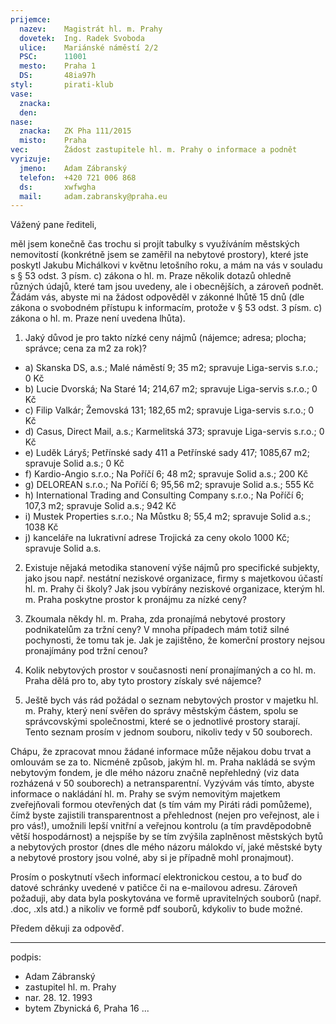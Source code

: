 ```yaml
---
prijemce: 
  nazev:    Magistrát hl. m. Prahy
  dovetek:  Ing. Radek Svoboda
  ulice:    Mariánské náměstí 2/2
  PSC:      11001
  mesto:    Praha 1
  DS:       48ia97h
styl:       pirati-klub
vase:
  znacka:   
  den:
nase:
  znacka:   ZK Pha 111/2015
  misto:    Praha
vec:        Žádost zastupitele hl. m. Prahy o informace a podnět
vyrizuje:   
  jmeno:    Adam Zábranský
  telefon:  +420 721 006 868
  ds:       xwfwgha
  mail:     adam.zabransky@praha.eu
---
```



Vážený pane řediteli,

měl jsem konečně čas trochu si projít tabulky s využíváním městských nemovitostí (konkrétně jsem se zaměřil na nebytové prostory), které jste poskytl Jakubu Michálkovi v květnu letošního roku, a mám na vás v souladu s § 53 odst. 3 písm. c) zákona o hl. m. Praze několik dotazů ohledně různých údajů, které tam jsou uvedeny, ale i obecnějších, a zároveň podnět. Žádám vás, abyste mi na žádost odpověděl v zákonné lhůtě 15 dnů (dle zákona o svobodném přístupu k informacím, protože v § 53 odst. 3 písm. c) zákona o hl. m. Praze není uvedena lhůta).

1) Jaký důvod je pro takto nízké ceny nájmů (nájemce; adresa; plocha; správce; cena za m2 za rok)?
 - a) Skanska DS, a.s.; Malé náměstí 9; 35 m2; spravuje Liga-servis s.r.o.; 0 Kč
 - b) Lucie Dvorská; Na Staré 14; 214,67 m2; spravuje Liga-servis s.r.o.; 0 Kč
 - c) Filip Valkár; Žemovská 131; 182,65 m2; spravuje Liga-servis s.r.o.; 0 Kč
 - d) Casus, Direct Mail, a.s.; Karmelitská 373; spravuje Liga-servis s.r.o.; 0 Kč
 - e) Luděk Láryš; Petřínské sady 411 a Petřínské sady 417; 1085,67 m2; spravuje Solid a.s.; 0 Kč
 - f) Kardio-Angio s.r.o.; Na Poříčí 6; 48 m2; spravuje Solid a.s.; 200 Kč
 - g) DELOREAN s.r.o.; Na Poříčí 6; 95,56 m2; spravuje Solid a.s.; 555 Kč
 - h) International Trading and Consulting Company s.r.o.; Na Poříčí 6; 107,3 m2; spravuje Solid a.s.; 942 Kč
 - i) Mustek Properties s.r.o.; Na Můstku 8; 55,4 m2; spravuje Solid a.s.; 1038 Kč
 - j) kanceláře na lukrativní adrese Trojická za ceny okolo 1000 Kč; spravuje Solid a.s.

2) Existuje nějaká metodika stanovení výše nájmů pro specifické subjekty, jako jsou např. nestátní neziskové organizace, firmy s majetkovou účastí hl. m. Prahy či školy? Jak jsou vybírány neziskové organizace, kterým hl. m. Praha poskytne prostor k pronájmu za nízké ceny?

3) Zkoumala někdy hl. m. Praha, zda pronajímá nebytové prostory podnikatelům za tržní ceny? V mnoha případech mám totiž silné pochynosti, že tomu tak je. Jak je zajištěno, že komerční prostory nejsou pronajímány pod tržní cenou?

4) Kolik nebytových prostor v současnosti není pronajímaných a co hl. m. Praha dělá pro to, aby tyto prostory získaly své nájemce?

5) Ještě bych vás rád požádal o seznam nebytových prostor v majetku hl. m. Prahy, který není svěřen do správy městským částem, spolu se správcovskými společnostmi, které se o jednotlivé prostory starají. Tento seznam prosím v jednom souboru, nikoliv tedy v 50 souborech.

Chápu, že zpracovat mnou žádané informace může nějakou dobu trvat a omlouvám se za to. Nicméně způsob, jakým hl. m. Praha nakládá se svým nebytovým fondem, je dle mého názoru značně nepřehledný (viz data rozházená v 50 souborech) a netransparentní. Vyzývám vás tímto, abyste informace o nakládání hl. m. Prahy se svým nemovitým majetkem zveřejňovali formou otevřených dat (s tím vám my Piráti rádi pomůžeme), čímž byste zajistili transparentnost a přehlednost (nejen pro veřejnost, ale i pro vás!), umožnili lepší vnitřní a veřejnou kontrolu (a tím pravděpodobně větší hospodárnost) a nejspíše by se tím zvýšila zaplněnost městských bytů a nebytových prostor (dnes dle mého názoru málokdo ví, jaké městské byty a nebytové prostory jsou volné, aby si je případně mohl pronajmout).

Prosím o poskytnutí všech informací elektronickou cestou, a to buď do datové schránky uvedené v patičce či na e-mailovou adresu. Zároveň požaduji, aby data byla poskytována ve formě upravitelných souborů (např. .doc, .xls atd.) a nikoliv ve formě pdf souborů, kdykoliv to bude možné.

Předem děkuji za odpověď.

---
podpis: 
  - Adam Zábranský
  - zastupitel hl. m. Prahy
  - nar. 28. 12. 1993
  - bytem Zbynická 6, Praha 16
...
